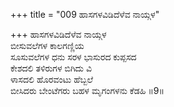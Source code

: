 +++
title = "009 ಹಾಸಗಳವಿಡಿದೆಳೆವ ನಾಯ್ಗಳ"

+++
ಹಾಸಗಳವಿಡಿದೆಳೆವ ನಾಯ್ಗಳ  
ಬೀಸುವಲೆಗಳ ಕಾಲಗಣ್ಣಿಯ  
ಸೂಸುವಲೆಗಳ ಧನು ಸರಳ ಭಾಸುರದ ಕುಪ್ಪಸದ   
ಕೇಶದಲಿ ತಳಿರುಗಳ ಬಿಗಿದು ವಿ  
ಳಾಸದಲಿ ಹೊರವಂಟು ಹೆಬ್ಬಲೆ  
ಬೀಸಿದರು ಬೇಂಟೆಗರು ಬಹಳ ಮೃಗಂಗಳನು ಕೆಡಹಿ     ॥9॥